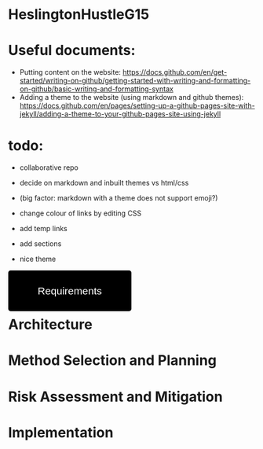 # HeslingtonHustleG15

# Useful documents:
- Putting content on the website:
https://docs.github.com/en/get-started/writing-on-github/getting-started-with-writing-and-formatting-on-github/basic-writing-and-formatting-syntax
- Adding a theme to the website (using markdown and github themes):
https://docs.github.com/en/pages/setting-up-a-github-pages-site-with-jekyll/adding-a-theme-to-your-github-pages-site-using-jekyll

# todo:
- collaborative repo
- decide on markdown and inbuilt themes vs html/css
 - (big factor: markdown with a theme does not support emoji?)
 - change colour of links by editing CSS

- add temp links
- add sections
- nice theme

[Requirements](https://lukehcjackson.github.io/HeslingtonHustleG15/docs/requirements.pdf)

<a href="https://lukehcjackson.github.io/HeslingtonHustleG15/docs/requirements.pdf" style="background-color: black; color: white; padding: 30px 60px; text-decoration: none; border-radius: 5px; font-family: sans-serif; font-size: 150%;">Requirements</a>




# Architecture

# Method Selection and Planning

# Risk Assessment and Mitigation

# Implementation
